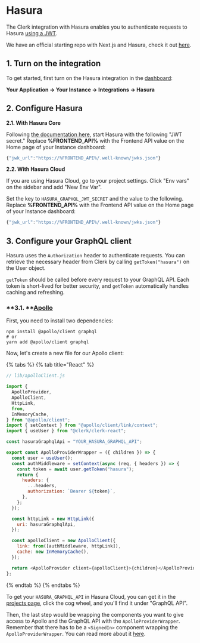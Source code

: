 # Hasura

The Clerk integration with Hasura enables you to authenticate requests to Hasura [using a JWT](https://hasura.io/docs/latest/graphql/core/auth/authentication/jwt.html).

We have an official starting repo with Next.js and Hasura, check it out [here](https://github.com/clerkinc/clerk-hasura-starter).

## 1. Turn on the integration

To get started, first turn on the Hasura integration in the [dashboard](https://dashboard.clerk.dev):

**Your Application → Your Instance → Integrations → Hasura**

## 2. Configure Hasura

**2.1. With Hasura Core**

Following [the documentation here](https://hasura.io/docs/latest/graphql/core/auth/authentication/jwt.html#running-with-jwt), start Hasura with the following "JWT secret." Replace **%FRONTEND\_API%** with the Frontend API value on the Home page of your Instance dashboard:

```javascript
{"jwk_url":"https://%FRONTEND_API%/.well-known/jwks.json"}
```

**2.2. With Hasura Cloud**

If you are using Hasura Cloud, go to your project settings. Click "Env vars" on the sidebar and add "New Env Var".

Set the key to `HASURA_GRAPHQL_JWT_SECRET` and the value to the following. Replace **%FRONTEND\_API%** with the Frontend API value on the Home page of your Instance dashboard:

```javascript
{"jwk_url":"https://%FRONTEND_API%/.well-known/jwks.json"}
```

## 3. **Configure your GraphQL client**

Hasura uses the `Authorization` header to authenticate requests. You can retrieve the necessary header from Clerk by calling `getToken("hasura")` on the User object.

`getToken` should be called before every request to your GraphQL API.  Each token is short-lived for better security, and `getToken` automatically handles caching and refreshing.

### **3.1. **[**Apollo**](https://www.apollographql.com)

First, you need to install two dependencies:

```http
npm install @apollo/client graphql
# or
yarn add @apollo/client graphql
```

Now, let's create a new file for our Apollo client:

{% tabs %}
{% tab title="React" %}
```javascript
// lib/apolloClient.js

import {
  ApolloProvider,
  ApolloClient,
  HttpLink,
  from,
  InMemoryCache,
} from "@apollo/client";
import { setContext } from "@apollo/client/link/context";
import { useUser } from "@clerk/clerk-react";

const hasuraGraphqlApi = "YOUR_HASURA_GRAPHQL_API";

export const ApolloProviderWrapper = ({ children }) => {
  const user = useUser();
  const authMiddleware = setContext(async (req, { headers }) => {
    const token = await user.getToken("hasura");
    return {
      headers: {
        ...headers,
        authorization: `Bearer ${token}`,
      },
    };
  });

  const httpLink = new HttpLink({
    uri: hasuraGraphqlApi,
  });

  const apolloClient = new ApolloClient({
    link: from([authMiddleware, httpLink]),
    cache: new InMemoryCache(),
  });

  return <ApolloProvider client={apolloClient}>{children}</ApolloProvider>;
};
```
{% endtab %}
{% endtabs %}

To get your  `HASURA_GRAPHQL_API`  in Hasura Cloud, you can get it in the [projects page](https://cloud.hasura.io/projects), click the cog wheel, and you'll find it under "GraphQL API".

Then, the last step would be wrapping the components you want to give access to Apollo and the GraphQL API with the `ApolloProviderWrapper`. Remember that there has to be a `<SignedIn>` component wrapping the `ApolloProviderWrapper`. You can read more about it [here](https://docs.clerk.dev/frontend/react/signedin-and-signedout).

